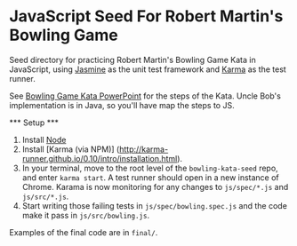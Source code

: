 JavaScript Seed For Robert Martin's Bowling Game
================================================

Seed directory for practicing Robert Martin's Bowling Game Kata in JavaScript,
using [Jasmine](https://jasmine.github.io/) as the unit test framework
and [Karma](http://karma-runner.github.io/0.12/index.html) as the test runner.

See [Bowling Game Kata PowerPoint](https://www.google.com/url?sa=t&rct=j&q=&esrc=s&source=web&cd=2&cad=rja&ved=0CEEQFjAB&url=http%3A%2F%2Fbutunclebob.com%2Ffiles%2Fdownloads%2FBowling%2520Game%2520Kata.ppt&ei=XxX8UPyUBPKO2QXJnQE&usg=AFQjCNFHxYawc054GuRAyXzmcYUfaJ1Z6g&sig2=noN8KNSdUpBC5wR7UHrkIw&bvm=bv.41248874,d.b2I)
for the steps of the Kata.  Uncle Bob's implementation is in Java, so you'll have
map the steps to JS.

*** Setup ***

1. Install [Node](http://nodejs.org/)
2. Install [Karma (via NPM)] (http://karma-runner.github.io/0.10/intro/installation.html).
3. In your terminal, move to the root level of the `bowling-kata-seed` repo, and enter
`karma start`.  A test runner should open in a new instance of Chrome.
Karama is now monitoring for any changes to `js/spec/*.js` and
`js/src/*.js`.
4. Start writing those failing tests in `js/spec/bowling.spec.js` and the code
make it pass in `js/src/bowling.js`.

Examples of the final code are in `final/`.
